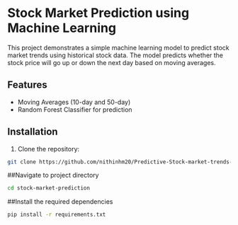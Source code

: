 # Stock Market Prediction using Machine Learning

This project demonstrates a simple machine learning model to predict stock market trends using historical stock data. The model predicts whether the stock price will go up or down the next day based on moving averages.

## Features
- Moving Averages (10-day and 50-day)
- Random Forest Classifier for prediction

## Installation

1. Clone the repository:
```bash
git clone https://github.com/nithinhm20/Predictive-Stock-market-trends-using-machine-learning.git
```

##Navigate to project directory

```bash
cd stock-market-prediction
```

##Install the required dependencies

```bash
pip install -r requirements.txt
```
